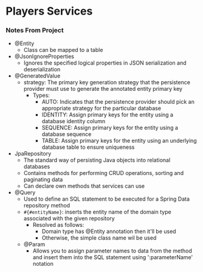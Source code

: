 # Players Services

### Notes From Project
- @Entity
  - Class can be mapped to a table
- @JsonIgnoreProperties
  - Ignores the specified logical properties in JSON serialization and deserialization
- @GeneratedValue
  - strategy: The primary key generation strategy that the persistence provider must use to generate the annotated entity primary key
    - Types:
      - AUTO: Indicates that the persistence provider should pick an appropriate strategy for the particular database
      - IDENTITY: Assign primary keys for the entity using a database identity column
      - SEQUENCE: Assign primary keys for the entity using a database sequence
      - TABLE: Assign primary keys for the entity using an underlying database table to ensure uniqueness
- JpaRepository
  - The standard way of persisting Java objects into relational databases
  - Contains methods for performing CRUD operations, sorting and paginating data
  - Can declare own methods that services can use
- @Query
  - Used to define an SQL statement to be executed for a Spring Data repository method
  - `#{#entityName}`: inserts the entity name of the domain type associated with the given repository
    - Resolved as follows:
      - Domain type has @Entity annotation then it'll be used
      - Otherwise, the simple class name wil be used
  - @Param
    - Allows you to assign parameter names to data from the method and insert them into the SQL statement using ':parameterName' notation
